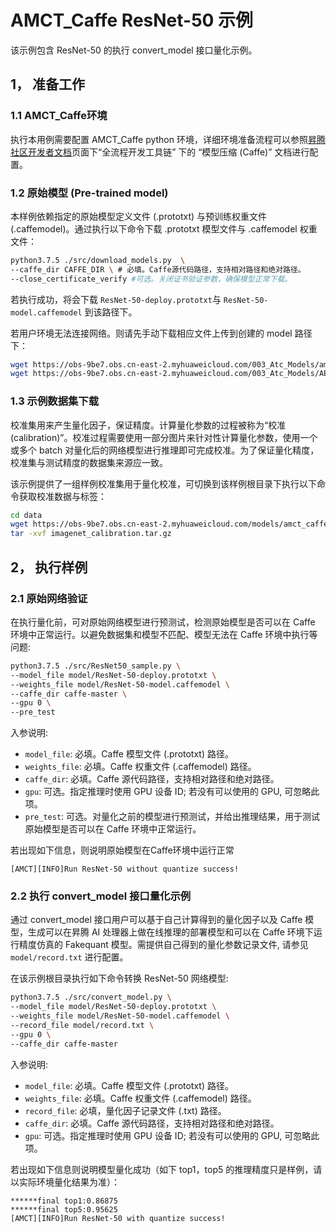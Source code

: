 # AMCT_Caffe ResNet-50 示例

该示例包含 ResNet-50 的执行 convert_model 接口量化示例。

## 1， 准备工作

### 1.1 AMCT_Caffe环境

执行本用例需要配置 AMCT_Caffe python 环境，详细环境准备流程可以参照[昇腾社区开发者文档](https://ascend.huawei.com/zh/#/document?tag=developer)页面下“全流程开发工具链” 下的 “模型压缩 (Caffe)” 文档进行配置。

### 1.2 原始模型 (Pre-trained model)

本样例依赖指定的原始模型定义文件 (.prototxt) 与预训练权重文件 (.caffemodel)。通过执行以下命令下载 .prototxt 模型文件与 .caffemodel 权重文件：

```bash
python3.7.5 ./src/download_models.py  \
--caffe_dir CAFFE_DIR \ # 必填。Caffe源代码路径，支持相对路径和绝对路径。
--close_certificate_verify #可选。关闭证书验证参数，确保模型正常下载。
```

若执行成功，将会下载 `ResNet-50-deploy.prototxt`与 `ResNet-50-model.caffemodel` 到该路径下。

若用户环境无法连接网络。则请先手动下载相应文件上传到创建的 model 路径下：

```bash
wget https://obs-9be7.obs.cn-east-2.myhuaweicloud.com/003_Atc_Models/amct_caffe/ResNet-50-deploy.prototxt
wget https://obs-9be7.obs.cn-east-2.myhuaweicloud.com/003_Atc_Models/AE/ATC%20Model/resnet_50/ResNet-50-model.caffemodel
```

### 1.3 示例数据集下载

校准集用来产生量化因子，保证精度。计算量化参数的过程被称为“校准 (calibration)”。校准过程需要使用一部分图片来针对性计算量化参数，使用一个或多个 batch 对量化后的网络模型进行推理即可完成校准。为了保证量化精度，校准集与测试精度的数据集来源应一致。

该示例提供了一组样例校准集用于量化校准，可切换到该样例根目录下执行以下命令获取校准数据与标签：

```bash
cd data
wget https://obs-9be7.obs.cn-east-2.myhuaweicloud.com/models/amct_caffe/imagenet_calibration.tar.gz
tar -xvf imagenet_calibration.tar.gz
```

## 2， 执行样例

### 2.1 原始网络验证

在执行量化前，可对原始网络模型进行预测试，检测原始模型是否可以在 Caffe 环境中正常运行。以避免数据集和模型不匹配、模型无法在 Caffe 环境中执行等问题:

```bash
python3.7.5 ./src/ResNet50_sample.py \
--model_file model/ResNet-50-deploy.prototxt \
--weights_file model/ResNet-50-model.caffemodel \
--caffe_dir caffe-master \
--gpu 0 \
--pre_test 
```

入参说明:

* `model_file`: 必填。Caffe 模型文件 (.prototxt) 路径。
* `weights_file`: 必填。Caffe 权重文件 (.caffemodel) 路径。
* `caffe_dir`: 必填。Caffe 源代码路径，支持相对路径和绝对路径。
* `gpu`: 可选。指定推理时使用 GPU 设备 ID; 若没有可以使用的 GPU, 可忽略此项。  
* `pre_test`: 可选。对量化之前的模型进行预测试，并给出推理结果，用于测试原始模型是否可以在 Caffe 环境中正常运行。

若出现如下信息，则说明原始模型在Caffe环境中运行正常

```none
[AMCT][INFO]Run ResNet-50 without quantize success!
```

### 2.2 执行 convert_model 接口量化示例

通过 convert_model 接口用户可以基于自己计算得到的量化因子以及 Caffe 模型，生成可以在昇腾 AI 处理器上做在线推理的部署模型和可以在 Caffe 环境下运行精度仿真的 Fakequant 模型。需提供自己得到的量化参数记录文件, 请参见 `model/record.txt` 进行配置。

在该示例根目录执行如下命令转换 ResNet-50 网络模型:

```bash
python3.7.5 ./src/convert_model.py \
--model_file model/ResNet-50-deploy.prototxt \
--weights_file model/ResNet-50-model.caffemodel \
--record_file model/record.txt \
--gpu 0 \
--caffe_dir caffe-master
```

入参说明:

* `model_file`: 必填。Caffe 模型文件 (.prototxt) 路径。
* `weights_file`: 必填。Caffe 权重文件 (.caffemodel) 路径。
* `record_file`: 必填，量化因子记录文件 (.txt) 路径。
* `caffe_dir`: 必填。Caffe 源代码路径，支持相对路径和绝对路径。
* `gpu`: 可选。指定推理时使用 GPU 设备 ID; 若没有可以使用的 GPU, 可忽略此项。

若出现如下信息则说明模型量化成功（如下 top1，top5 的推理精度只是样例，请以实际环境量化结果为准）：

```none
******final top1:0.86875
******final top5:0.95625
[AMCT][INFO]Run ResNet-50 with quantize success!
```

